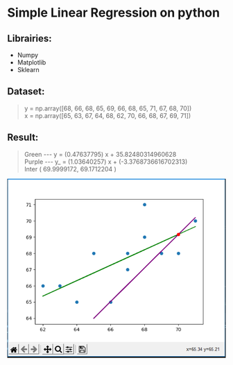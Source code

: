 # Simple Linear Regression on python

## Librairies:

- Numpy
- Matplotlib
- Sklearn

## Dataset:

> y = np.array([68, 66, 68, 65, 69, 66, 68, 65, 71, 67, 68, 70])  
> x = np.array([65, 63, 67, 64, 68, 62, 70, 66, 68, 67, 69, 71])

## Result:

> Green --- y = (0.47637795) x + 35.82480314960628  
> Purple --- y\_ = (1.03640257) x + (-3.3768736616702313)  
> Inter ( 69.9999172, 69.1712204 )

![result](assets/result.png)
